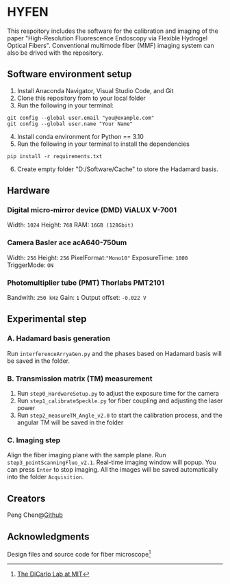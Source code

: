 # HYFEN
This respoitory includes the software for the calibration and imaging of the paper "High-Resolution Fluorescence Endoscopy via Flexible Hydrogel Optical Fibers". Conventional multimode fiber (MMF) imaging system can also be drived with the repository.

## Software environment setup
1. Install Anaconda Navigator, Visual Studio Code, and Git
2. Clone this repository from to your local folder
3. Run the following in your terminal:
```
git config --global user.email "you@example.com"
git config --global user.name "Your Name"
```
4.  Install conda environment for Python == 3.10 
5.  Run the following in your terminal to install the dependencies
```
pip install -r requirements.txt
``` 
6. Create empty folder "D:/Software/Cache" to store the Hadamard basis.

## Hardware
### Digital micro-mirror device (DMD) ViALUX V-7001
Width: `1024` Height: `768` RAM: `16GB (128Gbit)` 
### Camera Basler ace acA640-750um
Width: `256`
Height: `256`
PixelFormat:`"Mono10"`
ExposureTime: `1000`
TriggerMode: `ON`
### Photomultiplier tube (PMT) Thorlabs PMT2101
Bandwith: `250 kHz`
Gain: `1`
Output offset: `-0.022 V`

## Experimental step
### A. Hadamard basis generation
Run `interferenceArryaGen.py` and the phases based on Hadamard basis will be saved in the folder.
### B. Transmission matrix (TM) measurement
1. Run `step0_HardwareSetup.py` to adjust the exposure time for the camera
2. Run `step1_calibrateSpeckle.py` for fiber coupling and adjusting the laser power
3. Run `step2_measureTM_Angle_v2.0` to start the calibration process, and the angular TM will be saved in the folder
### C. Imaging step
Align the fiber imaging plane with the sample plane. Run `step3_pointScanningFluo_v2.1`. Real-time imaging window will popup. You can press `Enter` to stop imaging. All the images will be saved automatically into the folder `Acquisition`.

## Creators
Peng Chen@[Github](https://github.com/RealBrandonChen)
## Acknowledgments
Design files and source code for fiber microscope[^1]
[^1]: [The DiCarlo Lab at MIT](https://github.com/dicarlolab)